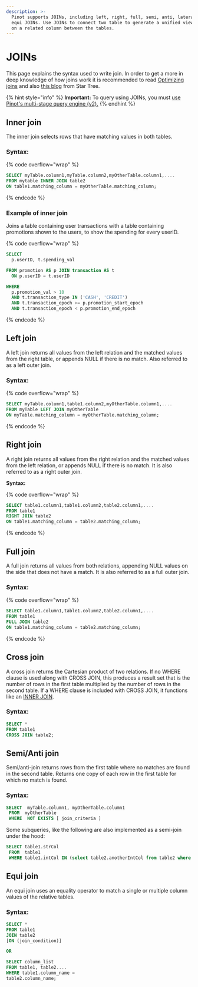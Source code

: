 ```yaml
---
description: >-
  Pinot supports JOINs, including left, right, full, semi, anti, lateral, and
  equi JOINs. Use JOINs to connect two table to generate a unified view, based
  on a related column between the tables.
---
```


# JOINs

This page explains the syntax used to write join. In order to get a more in deep knowledge of how joins work it is recommended to read [Optimizing joins](../multi-stage-query/optimizing-joins.md) and also [this blog](https://startree.ai/resources/query-time-joins-in-apache-pinot-1-0) from Star Tree.

{% hint style="info" %}
**Important:** To query using JOINs, you must [use Pinot's multi-stage query engine (v2).](../../../reference/multi-stage-engine.md)
{% endhint %}

## Inner join

The inner join selects rows that have matching values in both tables.

### **Syntax:**

{% code overflow="wrap" %}
```sql
SELECT myTable.column1,myTable.column2,myOtherTable.column1,....
FROM mytable INNER JOIN table2
ON table1.matching_column = myOtherTable.matching_column;
```
{% endcode %}

### Example of inner join

Joins a table containing user transactions with a table containing promotions shown to the users, to show the spending for every userID.

{% code overflow="wrap" %}
```sql
SELECT 
  p.userID, t.spending_val

FROM promotion AS p JOIN transaction AS t 
  ON p.userID = t.userID

WHERE
  p.promotion_val > 10
  AND t.transaction_type IN ('CASH', 'CREDIT')  
  AND t.transaction_epoch >= p.promotion_start_epoch
  AND t.transaction_epoch < p.promotion_end_epoch  
```
{% endcode %}

## Left join

A left join returns all values from the left relation and the matched values from the right table, or appends NULL if there is no match. Also referred to as a left outer join.

### **Syntax:**

{% code overflow="wrap" %}
```sql
SELECT myTable.column1,table1.column2,myOtherTable.column1,....
FROM myTable LEFT JOIN myOtherTable
ON myTable.matching_column = myOtherTable.matching_column;
```
{% endcode %}

## R**ight join**

A right join returns all values from the right relation and the matched values from the left relation, or appends NULL if there is no match. It is also referred to as a right outer join.

**Syntax:**

{% code overflow="wrap" %}
```sql
SELECT table1.column1,table1.column2,table2.column1,....
FROM table1 
RIGHT JOIN table2
ON table1.matching_column = table2.matching_column;
```
{% endcode %}

## F**ull join**

A full join returns all values from both relations, appending NULL values on the side that does not have a match. It is also referred to as a full outer join.

### **Syntax:**

{% code overflow="wrap" %}
```sql
SELECT table1.column1,table1.column2,table2.column1,....
FROM table1 
FULL JOIN table2
ON table1.matching_column = table2.matching_column;
```
{% endcode %}

## Cross join

A cross join returns the Cartesian product of two relations. If no WHERE clause is used along with CROSS JOIN, this produces a result set that is the number of rows in the first table multiplied by the number of rows in the second table. If a WHERE clause is included with CROSS JOIN, it functions like an [INNER JOIN](joins.md#inner-join).

### **Syntax:**

```sql
SELECT * 
FROM table1 
CROSS JOIN table2;
```

## Semi/A**nti join**

Semi/anti-join returns rows from the first table where no matches are found in the second table. Returns one copy of each row in the first table for which no match is found.

### **Syntax:**

```sql
SELECT  myTable.column1, myOtherTable.column1
 FROM  myOtherTable
 WHERE  NOT EXISTS [ join_criteria ]
```

Some subqueries, like the following are also implemented as a semi-join under the hood:

```sql
SELECT table1.strCol
 FROM  table1
 WHERE table1.intCol IN (select table2.anotherIntCol from table2 where ...)
```

## Equi join

An equi join uses an equality operator to match a single or multiple column values of the relative tables.&#x20;

### **Syntax:**

```sql
SELECT *
FROM table1 
JOIN table2
[ON (join_condition)]

OR

SELECT column_list 
FROM table1, table2....
WHERE table1.column_name =
table2.column_name; 
```





